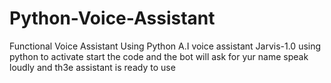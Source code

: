 # Python-Voice-Assistant
Functional Voice Assistant Using Python
A.I voice assistant Jarvis-1.0 using python 
to activate start the code and the bot will ask for yur name speak loudly and th3e assistant is ready to use
